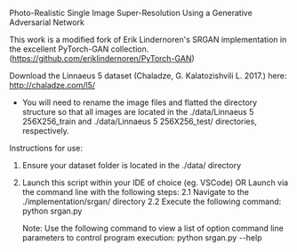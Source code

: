 Photo-Realistic Single Image Super-Resolution Using a Generative Adversarial Network

This work is a modified fork of Erik Lindernoren's SRGAN implementation in the excellent PyTorch-GAN collection.
(https://github.com/eriklindernoren/PyTorch-GAN)

Download the Linnaeus 5 dataset (Chaladze, G. Kalatozishvili L. 2017.) here: http://chaladze.com/l5/
- You will need to rename the image files and flatted the directory structure so that all images are located in
the ./data/Linnaeus 5 256X256_train  and  ./data/Linnaeus 5 256X256_test/  directories, respectively.

Instructions for use:
1. Ensure your dataset folder is located in the ./data/ directory
2. Launch this script within your IDE of choice (eg. VSCode)
    OR
   Launch via the command line with the following steps:
    2.1 Navigate to the ./implementation/srgan/ directory
    2.2 Execute the following command:
        python srgan.py

    Note: Use the following command to view a list of option command line parameters to control program execution:
        python srgan.py --help
